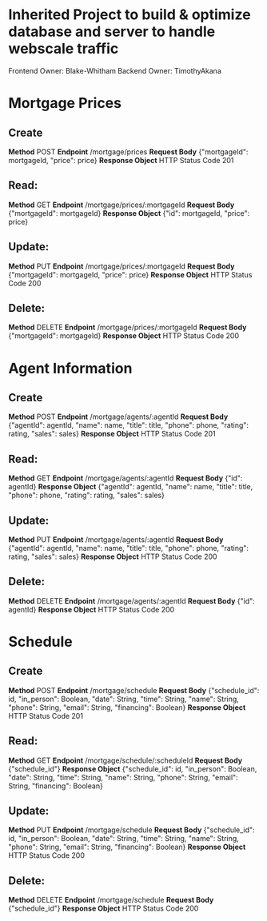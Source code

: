# Inherited Project to build & optimize database and server to handle webscale traffic
Frontend Owner: Blake-Whitham
Backend Owner: TimothyAkana

# Mortgage Prices
## Create
**Method**  POST
**Endpoint**  /mortgage/prices
**Request Body**  {"mortgageId": mortgageId, "price": price}
**Response Object**  HTTP Status Code 201

## Read:
**Method**  GET
**Endpoint**  /mortgage/prices/:mortgageId
**Request Body**  {"mortgageId": mortgageId}
**Response Object**  {"id": mortgageId, "price": price}

## Update:
**Method**  PUT
**Endpoint**  /mortgage/prices/:mortgageId
**Request Body**  {"mortgageId": mortgageId, "price": price}
**Response Object**  HTTP Status Code 200

## Delete:
**Method**  DELETE
**Endpoint**  /mortgage/prices/:mortgageId
**Request Body**  {"mortgageId": mortgageId}
**Response Object**  HTTP Status Code 200


# Agent Information
## Create
**Method**  POST
**Endpoint**  /mortgage/agents/:agentId
**Request Body**  {"agentId": agentId, "name": name, "title": title, "phone": phone, "rating": rating, "sales": sales}
**Response Object**  HTTP Status Code 201

## Read:
**Method**  GET
**Endpoint**  /mortgage/agents/:agentId
**Request Body**  {"id": agentId}
**Response Object** {"agentId": agentId, "name": name, "title": title, "phone": phone, "rating": rating, "sales": sales}

## Update:
**Method**  PUT
**Endpoint**  /mortgage/agents/:agentId
**Request Body**  {"agentId": agentId, "name": name, "title": title, "phone": phone, "rating": rating, "sales": sales}
**Response Object** HTTP Status Code 200

## Delete:
**Method**  DELETE
**Endpoint**  /mortgage/agents/:agentId
**Request Body**  {"id": agentId}
**Response Object** HTTP Status Code 200


# Schedule
## Create
**Method**  POST
**Endpoint**  /mortgage/schedule
**Request Body**  {"schedule_id": id, "in_person": Boolean, "date": String, "time": String, "name": String, "phone": String, "email": String, "financing": Boolean}
**Response Object**  HTTP Status Code 201

## Read:
**Method**  GET
**Endpoint**  /mortgage/schedule/:scheduleId
**Request Body**  {"schedule_id"}
**Response Object**  {"schedule_id": id, "in_person": Boolean, "date": String, "time": String, "name": String, "phone": String, "email": String, "financing": Boolean}

## Update:
**Method**  PUT
**Endpoint**  /mortgage/schedule
**Request Body**  {"schedule_id": id, "in_person": Boolean, "date": String, "time": String, "name": String, "phone": String, "email": String, "financing": Boolean}
**Response Object**  HTTP Status Code 200

## Delete:
**Method**  DELETE
**Endpoint**  /mortgage/schedule
**Request Body**  {"schedule_id"}
**Response Object**  HTTP Status Code 200
